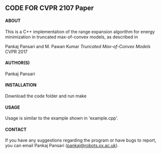 ## CODE FOR CVPR 2107 Paper

#### ABOUT

This is a C++ implementation of the range expansion algorithm for energy minimization in truncated max-of-convex models, as described in

Pankaj Pansari and M. Pawan Kumar
*Truncated Max-of-Convex Models*
CVPR 2017

#### AUTHOR(S)

Pankaj Pansari

#### INSTALLATION

Download the code folder and run make

#### USAGE

Usage is similar to the example shown in 'example.cpp'.

#### CONTACT

If you have any suggestions regarding the program or have bugs to report, you can email Pankaj Pansari (pankaj@robots.ox.ac.uk).
